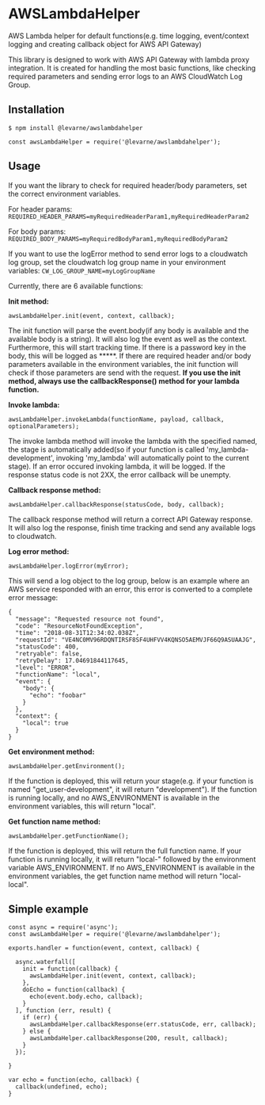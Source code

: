 # AWSLambdaHelper
AWS Lambda helper for default functions(e.g. time logging, event/context logging and creating callback object for AWS API Gateway)

This library is designed to work with AWS API Gateway with lambda proxy integration. It is created for handling the most basic functions, like checking required parameters and sending error logs to an AWS CloudWatch Log Group.

## Installation

```
$ npm install @levarne/awslambdahelper

const awsLambdaHelper = require('@levarne/awslambdahelper');
```

## Usage
If you want the library to check for required header/body parameters, set the correct environment variables.

For header params: ``REQUIRED_HEADER_PARAMS=myRequiredHeaderParam1,myRequiredHeaderParam2``

For body params: ``REQUIRED_BODY_PARAMS=myRequiredBodyParam1,myRequiredBodyParam2``

If you want to use the logError method to send error logs to a cloudwatch log group, set the cloudwatch log group name in your environment variables: ``CW_LOG_GROUP_NAME=myLogGroupName``

Currently, there are 6 available functions:

**Init method:**

```
awsLambdaHelper.init(event, context, callback);
```

The init function will parse the event.body(if any body is available and the available body is a string). It will also log the event as well as the context. Furthermore, this will start tracking time. If there is a password key in the body, this will be logged as *****. If there are required header and/or body parameters available in the environment variables, the init function will check if those parameters are send with the request. **If you use the init method, always use the callbackResponse() method for your lambda function.**

**Invoke lambda:**

```
awsLambdaHelper.invokeLambda(functionName, payload, callback, optionalParameters);
```

The invoke lambda method will invoke the lambda with the specified named, the stage is automatically added(so if your function is called 'my_lambda-development', invoking 'my_lambda' will automatically point to the current stage). If an error occured invoking lambda, it will be logged. If the response status code is not 2XX, the error callback will be unempty.

**Callback response method:**

```
awsLambdaHelper.callbackResponse(statusCode, body, callback);
```

The callback response method will return a correct API Gateway response. It will also log the response, finish time tracking and send any available logs to cloudwatch.


**Log error method:**

```
awsLambdaHelper.logError(myError);
```

This will send a log object to the log group, below is an example where an AWS service responded with an error, this error is converted to a complete error message:

```
{
  "message": "Requested resource not found",
  "code": "ResourceNotFoundException",
  "time": "2018-08-31T12:34:02.038Z",
  "requestId": "VE4NC0MV96RDQNTIRSF8SF4UHFVV4KQNSO5AEMVJF66Q9ASUAAJG",
  "statusCode": 400,
  "retryable": false,
  "retryDelay": 17.04691844117645,
  "level": "ERROR",
  "functionName": "local",
  "event": {
    "body": {
      "echo": "foobar"
    }
  },
  "context": {
    "local": true
  }
}
```

**Get environment method:**

```
awsLambdaHelper.getEnvironment();
```

If the function is deployed, this will return your stage(e.g. if your function is named "get_user-development", it will return "development"). If the function is running locally, and no AWS_ENVIRONMENT is available in the environment variables, this will return "local".

**Get function name method:**

```
awsLambdaHelper.getFunctionName();
```

If the function is deployed, this will return the full function name. If your function is running locally, it will return "local-" followed by the environment variable AWS_ENVIRONMENT. If no AWS_ENVIRONMENT is available in the environment variables, the get function name method will return "local-local".  

## Simple example

```
const async = require('async');
const awsLambdaHelper = require('@levarne/awslambdahelper');

exports.handler = function(event, context, callback) {

  async.waterfall([
    init = function(callback) {
      awsLambdaHelper.init(event, context, callback);
    },
    doEcho = function(callback) {
      echo(event.body.echo, callback);
    }
  ], function (err, result) {
    if (err) {
      awsLambdaHelper.callbackResponse(err.statusCode, err, callback);
    } else {
      awsLambdaHelper.callbackResponse(200, result, callback);
    }
  });

}

var echo = function(echo, callback) {
  callback(undefined, echo);
}
```
